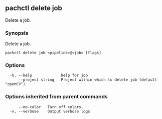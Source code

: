 ## pachctl delete job

Delete a job.

### Synopsis

Delete a job.

```
pachctl delete job <pipeline>@<job> [flags]
```

### Options

```
  -h, --help             help for job
      --project string   Project within which to delete job (default "openCV")
```

### Options inherited from parent commands

```
      --no-color   Turn off colors.
  -v, --verbose    Output verbose logs
```

